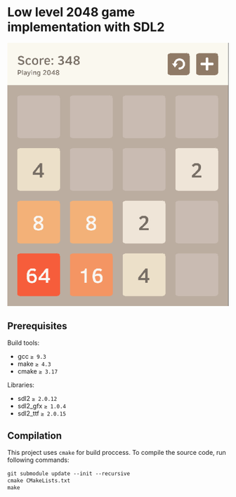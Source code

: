 # Low level 2048 game implementation with SDL2

[![Demo](./demo.png)](./demo.webm)

## Prerequisites

Build tools:
- gcc `≥ 9.3`
- make `≥ 4.3`
- cmake `≥ 3.17`

Libraries:
- sdl2 `≥ 2.0.12`
- sdl2_gfx `≥ 1.0.4`
- sdl2_ttf `≥ 2.0.15`

## Compilation

This project uses `cmake` for build proccess. To compile the source code, run following commands:
```shell
git submodule update --init --recursive
cmake CMakeLists.txt
make
```
